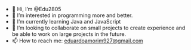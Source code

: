 - 👋 Hi, I’m @Edu2805
- 👀 I’m interested in programming more and better.
- 🌱 I’m currently learning Java and JavaScript
- 💞️ I’m looking to collaborate on small projects to create experience and be able to work on large projects in the future.
- 📫 How to reach me: eduardoamorim927@gmail.com

<!---
Edu2805/Edu2805 is a ✨ special ✨ repository because its `README.md` (this file) appears on your GitHub profile.
You can click the Preview link to take a look at your changes.
--->
